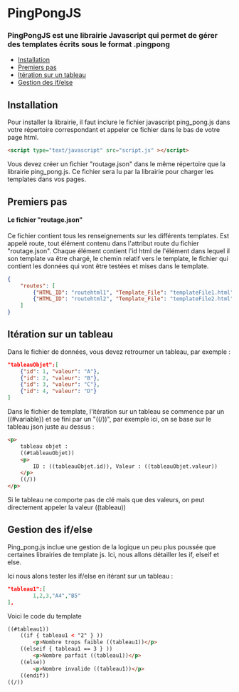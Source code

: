 # PingPongJS
### PingPongJS est une librairie Javascript qui permet de gérer des templates écrits sous le format .pingpong

* [Installation](#installation)
* [Premiers pas](#premiers-pas)
* [Itération sur un tableau](#itération-sur-un-tableau)
* [Gestion des if/else](#gestion-des-ifelse)

## Installation

Pour installer la librairie, il faut inclure le fichier javascript ping_pong.js dans votre répertoire correspondant et appeler ce fichier dans le bas de votre page html.

```html
<script type="text/javascript" src="script.js" ></script>
```

Vous devez créer un fichier "routage.json" dans le même répertoire que la librairie ping_pong.js.
Ce fichier sera lu par la librairie pour charger les templates dans vos pages.

## Premiers pas

#### Le fichier "routage.json"

Ce fichier contient tous les renseignements sur les différents templates. 
Est appelé route, tout élément contenu dans l'attribut route du fichier "routage.json". Chaque élément contient l'id html de l'élément dans lequel il son template va être chargé, le chemin relatif vers le template, le fichier qui contient les données qui vont être testées et mises dans le template.
```json
{
    "routes": [
        {"HTML_ID": "routehtml1", "Template_File": "templateFile1.html", "Data_File": "dataFile1.php" },
        {"HTML_ID": "routehtml2", "Template_File": "templateFile2.html", "Data_File": "dataFile1.php" }
    ]
}
```

## Itération sur un tableau

Dans le fichier de données, vous devez retrourner un tableau, par exemple :
```json
"tableauObjet":[
    {"id": 1, "valeur": "A"},
    {"id": 2, "valeur": "B"},
    {"id": 3, "valeur": "C"},
    {"id": 4, "valeur": "D"}
]
```

Dans le fichier de template, l'itération sur un tableau se commence par un ((#variable)) et se fini par un "((/))", par exemple ici, on se base sur le tableau json juste au dessus : 
```html
<p>
    tableau objet :
    ((#tableauObjet))
    <p>
        ID : ((tableauObjet.id)), Valeur : ((tableauObjet.valeur))
    </p>
    ((/))
</p>
```

Si le tableau ne comporte pas de clé mais que des valeurs, on peut directement appeler la valeur ((tableau))


## Gestion des if/else

Ping_pong.js inclue une gestion de la logique un peu plus poussée que certaines librairies  de template js. Ici, nous allons détailler
les if, elseif et else.

Ici nous alons tester les if/else en itérant sur un tableau :

```json
"tableau1":[
        1,2,3,"A4","B5"
],
```

Voici le code du template
```html
((#tableau1))
    ((if { tableau1 < "2" } ))
        <p>Nombre trops faible ((tableau1))</p>
    ((elseif { tableau1 == 3 } ))
        <p>Nombre parfait ((tableau1))</p>
    ((else))
        <p>Nombre invalide ((tableau1))</p>
    ((endif)) 
((/))
```

